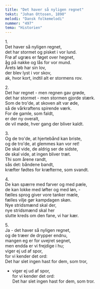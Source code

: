 ```yaml
---
title: "Det haver så nyligen regnet"
tekst: "Johan Ottosen, 1890"
melodi: "Dansk folkemelodi"
nummer: "497"
tema: "Historien"
---
```

1.<br>
Det haver så nyligen regnet,<br>
det har stormet og pisket i vor lund.<br>
Frø af ugræs er føget over hegnet,<br>
åg på nakke og lås for vor mund.<br>
Årets løb har sin lov,<br>
der blev lyst i vor skov,<br>
ak, hvor kort, indtil alt er stormens rov.<br>

2.<br>
Det har regnet - men regnen gav grøde,<br>
det har stormet - men stormen gjorde stærk.<br>
Som de tro'de, at skoven alt var øde,<br>
så de vårkraftens spirende værk.<br>
For de gamle, som faldt,<br>
er der ny overalt,<br>
de vil møde, hver gang der bliver kaldt.<br>

3.<br>
Og de tro'de, at hjertebånd kan briste,<br>
og de tro'de, at glemmes kan vor ret!<br>
De skal vide, de aldrig ser de sidste,<br>
de skal vide, at ingen bliver træt.<br>
Thi som årene randt,<br>
sås det: båndene bandt,<br>
kræfter fødtes for kræfterne, som svandt.<br>

4.<br>
De kan spærre med farver og med pæle,<br>
de kan lokke med løfter og med løn, -<br>
fælles sprog giver vore tanker mæle,<br>
fælles vilje gør kampdagen skøn.<br>
Nye stridsmænd skal der,<br>
nye stridsmænd skal her<br>
slutte kreds om den fane, vi har kær.<br>

5.<br>
Ja - det haver så nyligen regnet,<br>
og de træer de drypper endnu,<br>
mangen eg er for uvejret segnet,<br>
men endda er vi frejdige i hu;<br>
viger ej ud af spor,<br>
for vi kender det ord:<br>
Det har slet ingen hast for dem, som tror,<br>
- viger ej ud af spor,<br>
for vi kender det ord:<br>
Det har slet ingen hast for dem, som tror.<br>
